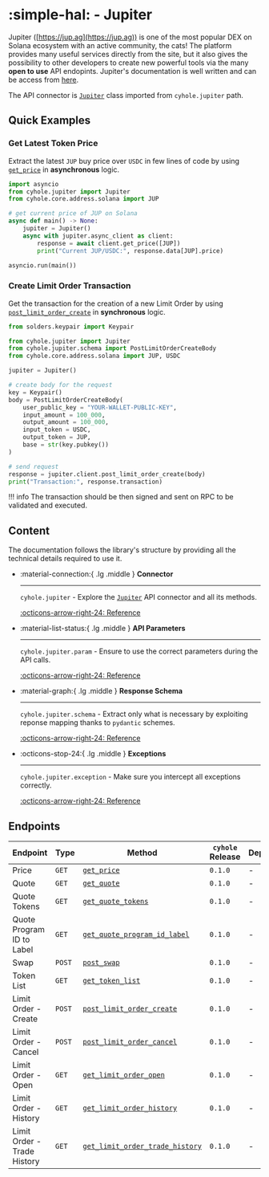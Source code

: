 # :simple-hal: - Jupiter

Jupiter ([https://jup.ag](https://jup.ag)) is one of the most popular DEX on Solana ecosystem with an active community, the cats! The platform provides many useful services directly from the site, but it also gives the possibility to other developers to create new powerful tools via the many **open to use** API endopints. Jupiter's documentation is well written and can be access from [here](https://station.jup.ag/docs).

The API connector is [`Jupiter`](../jupiter/interaction.md) class imported from `cyhole.jupiter` path.

## Quick Examples

### Get Latest Token Price

Extract the latest `JUP` buy price over `USDC` in few lines of code by using [`get_price`](../jupiter/interaction.md#cyhole.jupiter.Jupiter._get_price) in **asynchronous** logic.

```py
import asyncio
from cyhole.jupiter import Jupiter
from cyhole.core.address.solana import JUP

# get current price of JUP on Solana
async def main() -> None:
    jupiter = Jupiter()
    async with jupiter.async_client as client:
        response = await client.get_price([JUP])
        print("Current JUP/USDC:", response.data[JUP].price)

asyncio.run(main())
```

### Create Limit Order Transaction

Get the transaction for the creation of a new Limit Order by using [`post_limit_order_create`](../jupiter/interaction.md#cyhole.jupiter.Jupiter._post_limit_order_create) in **synchronous** logic.

```py
from solders.keypair import Keypair

from cyhole.jupiter import Jupiter
from cyhole.jupiter.schema import PostLimitOrderCreateBody
from cyhole.core.address.solana import JUP, USDC

jupiter = Jupiter()

# create body for the request
key = Keypair()
body = PostLimitOrderCreateBody(
    user_public_key = "YOUR-WALLET-PUBLIC-KEY",
    input_amount = 100_000,
    output_amount = 100_000,
    input_token = USDC,
    output_token = JUP,
    base = str(key.pubkey())
)

# send request
response = jupiter.client.post_limit_order_create(body)
print("Transaction:", response.transaction)
```

!!! info
    The transaction should be then signed and sent on RPC to be validated and executed.

## Content

The documentation follows the library's structure by providing all the technical details required to use it.

<div class="grid cards" markdown>

-   :material-connection:{ .lg .middle } __Connector__

    ---

    `cyhole.jupiter` - Explore the [`Jupiter`](../jupiter/interaction.md) API connector and all its methods. 

    [:octicons-arrow-right-24: Reference](../jupiter/interaction.md)

-   :material-list-status:{ .lg .middle } __API Parameters__

    ---

    `cyhole.jupiter.param` - Ensure to use the correct parameters during the API calls.

    [:octicons-arrow-right-24: Reference](../jupiter/param.md)

-   :material-graph:{ .lg .middle } __Response Schema__

    ---

    `cyhole.jupiter.schema` - Extract only what is necessary by exploiting reponse mapping thanks to `pydantic` schemes.

    [:octicons-arrow-right-24: Reference](../jupiter/schema.md)

-   :octicons-stop-24:{ .lg .middle } __Exceptions__

    ---

    `cyhole.jupiter.exception` - Make sure you intercept all exceptions correctly.

    [:octicons-arrow-right-24: Reference](../jupiter/exception.md)

</div>

## Endpoints

| Endpoint  | Type      | Method    | `cyhole` Release  | Deprecated    |
| ---       | ---       | ---       | ---               | ---           |
| Price | `GET` | [`get_price`](../jupiter/interaction.md#cyhole.jupiter.Jupiter._get_price) | `0.1.0` | - |
| Quote | `GET` | [`get_quote`](../jupiter/interaction.md#cyhole.jupiter.Jupiter._get_quote) | `0.1.0` | - |
| Quote Tokens | `GET` | [`get_quote_tokens`](../jupiter/interaction.md#cyhole.jupiter.Jupiter._get_quote_tokens) | `0.1.0` | - |
| Quote Program ID to Label | `GET` | [`get_quote_program_id_label`](../jupiter/interaction.md#cyhole.jupiter.Jupiter._get_quote_program_id_label) | `0.1.0` | - |
| Swap | `POST` | [`post_swap`](../jupiter/interaction.md#cyhole.jupiter.Jupiter._post_swap) | `0.1.0` | - |
| Token List | `GET` | [`get_token_list`](../jupiter/interaction.md#cyhole.jupiter.Jupiter._get_token_list) | `0.1.0` | - |
| Limit Order - Create | `POST` | [`post_limit_order_create`](../jupiter/interaction.md#cyhole.jupiter.Jupiter._post_limit_order_create) | `0.1.0` | - |
| Limit Order - Cancel | `POST` | [`post_limit_order_cancel`](../jupiter/interaction.md#cyhole.jupiter.Jupiter._post_limit_order_cancel) | `0.1.0` | - |
| Limit Order - Open | `GET` | [`get_limit_order_open`](../jupiter/interaction.md#cyhole.jupiter.Jupiter._get_limit_order_open) | `0.1.0` | - |
| Limit Order - History | `GET` | [`get_limit_order_history`](../jupiter/interaction.md#cyhole.jupiter.Jupiter._get_limit_order_history) | `0.1.0` | - |
| Limit Order - Trade History | `GET` | [`get_limit_order_trade_history`](../jupiter/interaction.md#cyhole.jupiter.Jupiter._get_limit_order_trade_history) | `0.1.0` | - |

